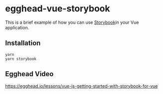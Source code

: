 # egghead-vue-storybook
This is a brief example of how you can use [Storybook](https://github.com/jamesknelson/mdxc)in your Vue application.

## Installation

```
yarn
yarn storybook
```

## Egghead Video
https://egghead.io/lessons/vue-js-getting-started-with-storybook-for-vue

